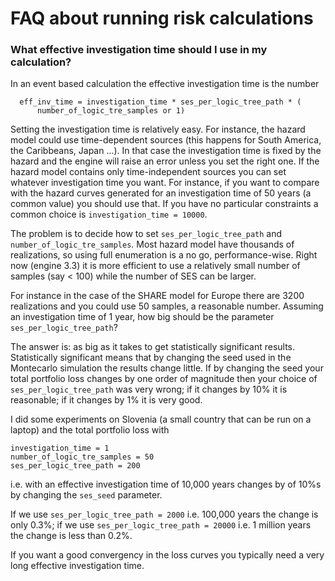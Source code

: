 # FAQ about running risk calculations

### What effective investigation time should I use in my calculation?

In an event based calculation the effective investigation time is the number

```
  eff_inv_time = investigation_time * ses_per_logic_tree_path * (
      number_of_logic_tre_samples or 1)
```

Setting the investigation time is relatively easy. For instance, the
hazard model could use time-dependent sources (this happens for
South America, the Caribbeans, Japan ...). In that case the
investigation time is fixed by the hazard and the engine will
raise an error unless you set the right one. If the hazard model
contains only time-independent sources you can set whatever
investigation time you want. For instance, if you want to compare
with the hazard curves generated for an investigation time of 50
years (a common value) you should use that. If you have no particular
constraints a common choice is `investigation_time = 10000`.

The problem is to decide how to set `ses_per_logic_tree_path` and
`number_of_logic_tre_samples`. Most hazard model have thousands
of realizations, so using full enumeration is a no go, performance-wise.
Right now (engine 3.3) it is more efficient to use a relatively small
number of samples (say < 100) while the number of SES can be larger.

For instance in the case of the SHARE model for Europe there are 3200
realizations and you could use 50 samples, a reasonable number. Assuming
an investigation time of 1 year, how big should be the parameter
`ses_per_logic_tree_path`?

The answer is: as big as it takes to get statistically significant results.
Statistically significant means that by changing the seed used in the
Montecarlo simulation the results change little. If by changing the seed
your total portfolio loss changes by one order of magnitude then your
choice of `ses_per_logic_tree_path` was very wrong; if it changes by 10%
it is reasonable; if it changes by 1% it is very good.

I did some experiments on Slovenia (a small country that can be run on a laptop)
and the total portfolio loss with
```
investigation_time = 1
number_of_logic_tre_samples = 50
ses_per_logic_tree_path = 200
```
i.e. with an effective investigation time of 10,000 years changes by
of 10%s by changing the `ses_seed` parameter.

If we use `ses_per_logic_tree_path = 2000` i.e. 100,000 years
the change is only 0.3%; if we use `ses_per_logic_tree_path = 20000`
i.e. 1 million years the change is less than 0.2%.

If you want a good convergency in the loss curves
you typically need a very long effective investigation time.

